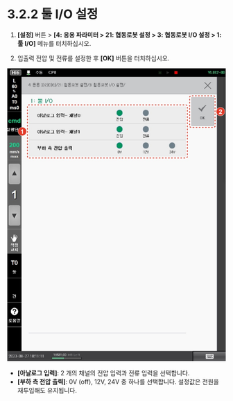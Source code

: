 # 3.2.2 툴 I/O 설정

1.  **\[설정]** 버튼 > **\[4: 응용 파라미터 > 21: 협동로봇 설정 > 3: 협동로봇 I/O 설정 > 1: 툴 I/O]** 메뉴를 터치하십시오.


2. 입출력 전압 및 전류를 설정한 후 **\[OK]** 버튼을 터치하십시오.

![](../../.gitbook/assets/image62.jpeg)

* **\[아날로그 입력]**: 2 개의 채널의 전압 입력과 전류 입력을 선택합니다.
* **\[부하 측 전압 출력]**: 0V (off), 12V, 24V 중 하나를 선택합니다. 설정값은 전원을 재투입해도 유지됩니다.
